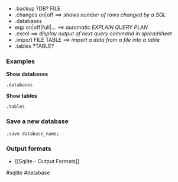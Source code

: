 - .backup ?DB? FILE
- .changes on|off ==> *shows number of rows changed by a SQL*
- .databases
- eqp on|off|full|... ==> *automatic EXPLAIN QUERY PLAN*
- .excel ==> *display output of next query command in spreadsheet*
- .import FILE TABLE ==> *import a data from a file into a table*
- .tables ?TABLE?

### Examples

**Show databases**

```sqlite
.databases
```

**Show tables**

```sqlite
.tables
```

### Save a new database

```sqlite
.save database_name;
```

### Output formats

* [[Sqlite - Output Formats]]

#sqlite #database 
